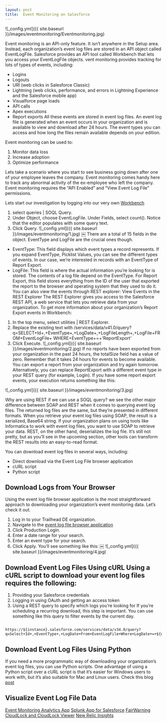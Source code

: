 ```yaml
---
layout: post
title:  Event Monitoring on Salesforce   
---
```

![_config.yml]({{ site.baseurl }}/images/eventmonitoring/Eventmonitoring.jpg)

Event monitoring is an API-only feature. It isn’t anywhere in the Setup area. Instead, each organization’s event log files are stored in an API object called EventLogFile. Salesforce provides an API tool called Workbench that lets you access your EventLogFile objects.
vent monitoring provides tracking for lots of types of events, including:
* Logins
* Logouts
* URI (web clicks in Salesforce Classic)
* Lightning (web clicks, performance, and errors in Lightning Experience and the Salesforce mobile app)
* Visualforce page loads
* API calls
* Apex executions
* Report exports
All these events are stored in event log files. An event log file is generated when an event occurs in your organization and is available to view and download after 24 hours. The event types you can access and how long the files remain available depends on your edition.

Event monitoring can be used to:
1. Monitor data loss
2. Increase adoption
3. Optimize performance

Lets take a scenario where you start to see business going down after one of your employee leaves the company. Event monitoring comes handy here to track any abnormal activity of the ex-employee who left the company. Event monitoring requires the “API Enabled” and “View Event Log File” permissions.

Lets start our investigation by logging into our very own [Workbench](https://workbench.developerforce.com/login.php)
1. select queries | SOQL Query.
2. Under Object, choose EventLogFile. Under Fields, select count(). Notice that the editor populates with some query text.
3. Click Query.
![_config.yml]({{ site.baseurl }}/images/eventmonitoring/1.jpg)
￼
There are a total of 15 fields in the object. EventType and LogFile are the crucial ones though.
* EventType: This field displays which event types a record represents. If you expand EventType, Picklist Values, you can see the different types of events. In our case, we’re interested in records with an EventType of Report Export.
* LogFile: This field is where the actual information you’re looking for is stored. The contents of a log file depend on the EventType. For Report Export, this field stores everything from the ID of the user that exported the report to the browser and operating system that they used to do it.  You can also view the events through REST explorer: View Events in the REST Explorer
The REST Explorer gives you access to the Salesforce REST API, a web service that lets you retrieve data from your organization.
To get more information about your organization’s Report Export events in Workbench:
1. In the top menu, select utilities | REST Explorer.
2. Replace the existing text with /services/data/v41.0/query?q=SELECT+Id+,+EventType+,+LogDate+,+LogFileLength+,+LogFile+FROM+EventLogFile+ WHERE+EventType+=+'ReportExport'
3. Click Execute.
![_config.yml]({{ site.baseurl }}/images/eventmonitoring/2.jpg)
If no reports have been exported from your organization in the past 24 hours, the totalSize field has a value of zero. Remember that it takes 24 hours for events to become available. You can export a report from your organization and try again tomorrow. Alternatively, you can replace ReportExport with a different event type in your REST query (for example, Login).
If you have some report export events, your execution returns something like this:

![_config.yml]({{ site.baseurl }}/images/eventmonitoring/3.jpg)

Why are using REST if we can use a SOQL query?
we see the other major difference between SOAP and REST when it comes to querying event log files. The returned log files are the same, but they’re presented in different formats. When you retrieve your event log files using SOAP, the result is a serialized, Base64 string. If your organization plans on using tools like Informatica to work with event log files, you want to use SOAP to retrieve your data. REST, on the other hand, deserializes the log file. It’s still not pretty, but as you’ll see in the upcoming section, other tools can transform the REST results into an easy-to-read format.


You can download event log files in several ways, including:
* Direct download via the Event Log File browser application
* cURL script
* Python script

## Download Logs from Your Browser
Using the event log file browser application is the most straightforward approach to downloading your organization’s event monitoring data. Let’s check it out.
1. Log in to your Trailhead DE organization.
2. Navigate to the [event log file browser application](https://salesforce-elf.herokuapp.com/)
3. Click Production Login.
4. Enter a date range for your search.
5. Enter an event type for your search.
6. Click Apply.
You’ll see something like this:
￼
![_config.yml]({{ site.baseurl }}/images/eventmonitoring/4.jpg)

## Download Event Log Files Using cURL Using a cURL script to download your event log files requires the following:
1. Providing your Salesforce credentials
2. Logging in using OAuth and getting an access token
3. Using a REST query to specify which logs you’re looking for
If you’re scheduling a recurring download, this step is important. You can use something like this query to filter events by the current day.

```

https://${instance}.salesforce.com/services/data/v34.0/query?q=Select+Id+,+EventType+,+LogDate+From+EventLogFile+Where+LogDate+=+${day}

```
## Download Event Log Files Using Python
If you need a more programmatic way of downloading your organization’s event log files, you can use Python scripts. One advantage of using a Python script over a cURL script is that it’s easier for Windows users to work with, but it’s also suitable for Mac and Linux users. Check this blog [post](http://www.salesforcehacker.com/2015/03/elfpy-tasty-little-script-for.html)

## Visualize Event Log File Data
[Event Monitoring Analytics App](https://www.youtube.com/watch?v=CbDML6bdUuo)
[Splunk App for Salesforce](https://splunkbase.splunk.com/app/1931/)
[FairWarning](https://appexchange.salesforce.com/listingDetail?listingId=a0N3000000B5YHjEAN)
[CloudLock and CloudLock Viewer](https://appexchange.salesforce.com/listingDetail?listingId=a0N3000000B5YcwEAF)
[New Relic Insights](https://zapier.com/apps/new-relic-insights/integrations/salesforce)
